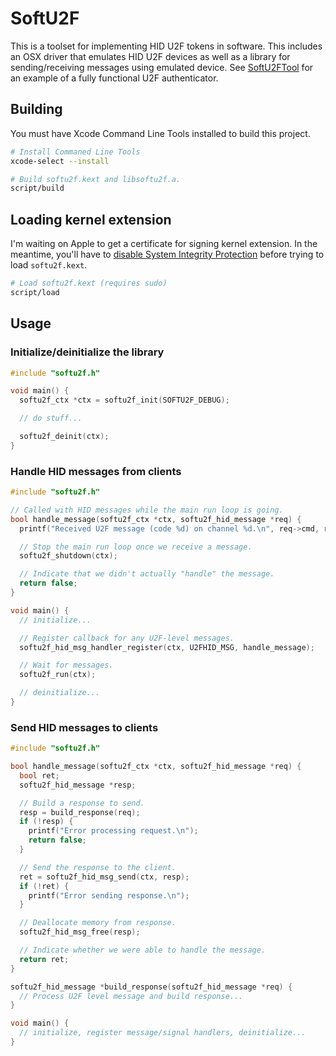 # SoftU2F

This is a toolset for implementing HID U2F tokens in software. This includes an OSX driver that emulates HID U2F devices as well as a library for sending/receiving messages using emulated device. See [SoftU2FTool](https://github.com/mastahyeti/SoftU2FTool) for an example of a fully functional U2F authenticator.

## Building

You must have Xcode Command Line Tools installed to build this project.

```bash
# Install Commaned Line Tools
xcode-select --install

# Build softu2f.kext and libsoftu2f.a.
script/build
```

## Loading kernel extension

I'm waiting on Apple to get a certificate for signing kernel extension. In the meantime, you'll have to [disable System Integrity Protection](https://developer.apple.com/library/content/documentation/Security/Conceptual/System_Integrity_Protection_Guide/ConfiguringSystemIntegrityProtection/ConfiguringSystemIntegrityProtection.html#//apple_ref/doc/uid/TP40016462-CH5-SW1) before trying to load `softu2f.kext`.

```bash
# Load softu2f.kext (requires sudo)
script/load
```


## Usage

### Initialize/deinitialize the library

```c
#include "softu2f.h"

void main() {
  softu2f_ctx *ctx = softu2f_init(SOFTU2F_DEBUG);

  // do stuff...

  softu2f_deinit(ctx);  
}
```

### Handle HID messages from clients

```c
#include "softu2f.h"

// Called with HID messages while the main run loop is going.
bool handle_message(softu2f_ctx *ctx, softu2f_hid_message *req) {
  printf("Received U2F message (code %d) on channel %d.\n", req->cmd, req->cid);

  // Stop the main run loop once we receive a message.
  softu2f_shutdown(ctx);

  // Indicate that we didn't actually "handle" the message.
  return false;
}

void main() {
  // initialize...

  // Register callback for any U2F-level messages.
  softu2f_hid_msg_handler_register(ctx, U2FHID_MSG, handle_message);

  // Wait for messages.
  softu2f_run(ctx);

  // deinitialize...
}
```

### Send HID messages to clients

```c
#include "softu2f.h"

bool handle_message(softu2f_ctx *ctx, softu2f_hid_message *req) {
  bool ret;
  softu2f_hid_message *resp;

  // Build a response to send.
  resp = build_response(req);
  if (!resp) {
    printf("Error processing request.\n");
    return false;
  }

  // Send the response to the client.
  ret = softu2f_hid_msg_send(ctx, resp);
  if (!ret) {
    printf("Error sending response.\n");
  }

  // Deallocate memory from response.
  softu2f_hid_msg_free(resp);

  // Indicate whether we were able to handle the message.
  return ret;
}

softu2f_hid_message *build_response(softu2f_hid_message *req) {
  // Process U2F level message and build response...
}

void main() {
  // initialize, register message/signal handlers, deinitialize...
}
```
